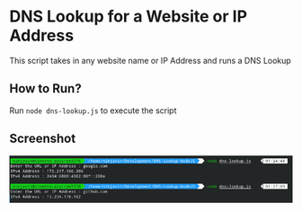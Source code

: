 # DNS Lookup for a Website or IP Address

This script takes in any website name or IP Address and runs a DNS Lookup

## How to Run?

Run `node dns-lookup.js` to execute the script

## Screenshot

![image](images/dns-lookup.png)
